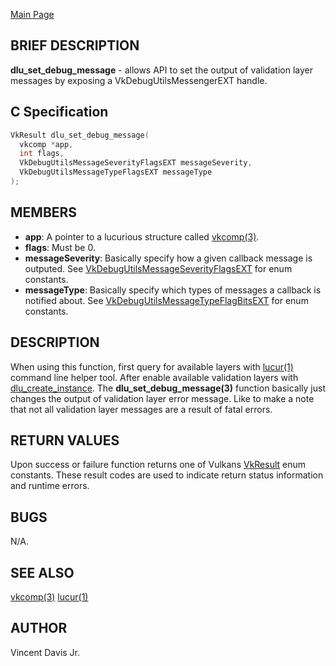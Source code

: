 <a href="https://easyip2023.github.io/lucurious-docs/" class="button">Main Page</a>

## BRIEF DESCRIPTION

**dlu_set_debug_message** - allows API to set the output of validation layer messages by exposing a VkDebugUtilsMessengerEXT handle. 

## C Specification

```c
VkResult dlu_set_debug_message(
  vkcomp *app,
  int flags,
  VkDebugUtilsMessageSeverityFlagsEXT messageSeverity,
  VkDebugUtilsMessageTypeFlagsEXT messageType
);
```

## MEMBERS

* **app**: A pointer to a lucurious structure called [vkcomp(3)](https://easyip2023.github.io/lucurious-docs/structs/vkcomp/vkcomp).
* **flags**: Must be 0.
* **messageSeverity**: Basically specify how a given callback message is outputed. See [VkDebugUtilsMessageSeverityFlagsEXT](https://khronos.org/registry/vulkan/specs/1.2-extensions/man/html/VkDebugUtilsMessageSeverityFlagBitsEXT.html)
for enum constants.
* **messageType**: Basically specify which types of messages a callback is notified about. See [VkDebugUtilsMessageTypeFlagBitsEXT](https://khronos.org/registry/vulkan/specs/1.2-extensions/man/html/VkDebugUtilsMessageTypeFlagBitsEXT.html)
for enum constants.

## DESCRIPTION

When using this function, first query for available layers with [lucur(1)](https://easyip2023.github.io/lucurious-docs/cmd/lucur) command line helper tool. After enable available validation layers with
[dlu_create_instance](https://easyip2023.github.io/lucurious-docs/structs/vkcomp/dlu_create_instance). The **dlu_set_debug_message(3)** function basically just changes the output of validation layer error message.
Like to make a note that not all validation layer messages are a result of fatal errors.

## RETURN VALUES

Upon success or failure function returns one of Vulkans [VkResult](https://www.khronos.org/registry/vulkan/specs/1.1-extensions/man/html/VkResult.html)
enum constants. These result codes are used to indicate return status information and runtime errors.

## BUGS

N/A.

## SEE ALSO

[vkcomp(3)](https://easyip2023.github.io/lucurious-docs/structs/vkcomp/vkcomp)
[lucur(1)](https://easyip2023.github.io/lucurious-docs/cmd/lucur)

## AUTHOR

Vincent Davis Jr.